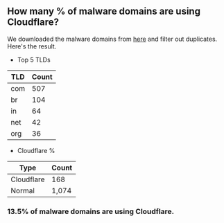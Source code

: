 ## How many % of malware domains are using Cloudflare?


We downloaded the malware domains from [here](https://urlhaus.abuse.ch) and filter out duplicates.
Here's the result.


[//]: # (start replacement)


- Top 5 TLDs

| TLD | Count |
| --- | --- |
| com | 507 |
| br | 104 |
| in | 64 |
| net | 42 |
| org | 36 |


- Cloudflare %

| Type | Count |
| --- | --- |
| Cloudflare | 168 |
| Normal | 1,074 |


### 13.5% of malware domains are using Cloudflare.